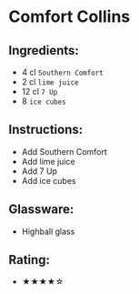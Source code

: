 # Comfort Collins

## Ingredients:
- 4 cl `Southern Comfort`
- 2 cl `lime juice`
- 12 cl `7 Up`
- 8 `ice cubes`

## Instructions:
- Add Southern Comfort
- Add lime juice
- Add 7 Up
- Add ice cubes

## Glassware:
- Highball glass

## Rating:
- ★★★★☆